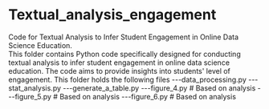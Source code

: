 # Textual_analysis_engagement
Code for Textual Analysis to Infer Student Engagement in Online Data Science Education.  
This folder contains Python code specifically designed for conducting textual analysis to infer student engagement in online data science education. The code aims to provide insights into students' level of engagement. This folder holds the following files
---data_processing.py
---stat_analysis.py
---generate_a_table.py
---figure_4.py  # Based on analysis 
---figure_5.py  # Based on analysis 
---figure_6.py  # Based on analysis

